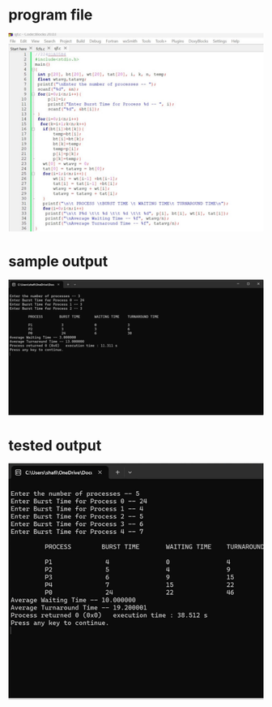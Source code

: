 # program file
![program file](sjfcode.png)

# sample output
![sample output](sjfsampleoutput.png)

# tested output
![tested output](sjftestedoutput.png)
